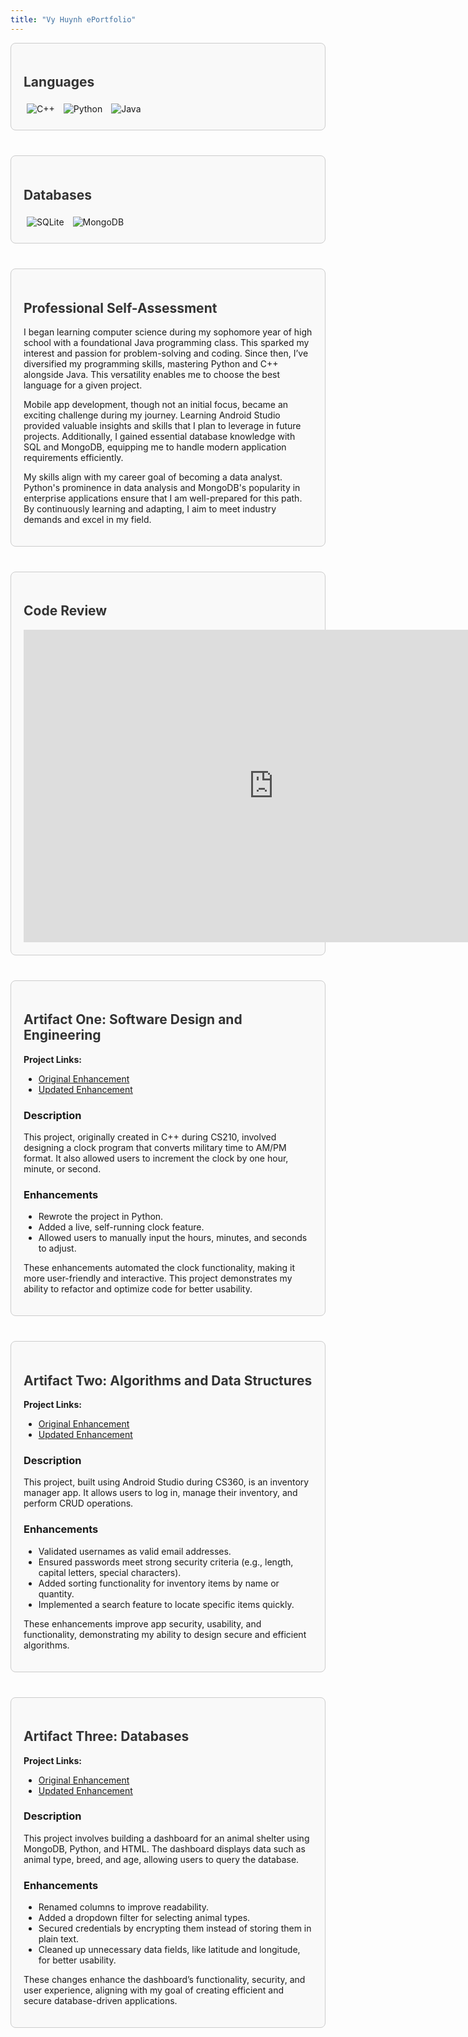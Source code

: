 ```yaml
---
title: "Vy Huynh ePortfolio"
---
```

<style>
    section {
        margin-bottom: 40px;
        padding: 20px;
        border: 1px solid #ccc;
        border-radius: 8px;
        background-color: #f9f9f9;
    }
    h2 {
        color: #333;
    }
    .badge {
        margin: 5px;
    }
    iframe {
        border: none;
    }
</style>

<body>
    <section>
        <h2>Languages</h2>
        <img class="badge" src="https://img.shields.io/badge/c++-%2300599C.svg?style=for-the-badge&logo=c%2B%2B&logoColor=white" alt="C++">
        <img class="badge" src="https://img.shields.io/badge/python-3670A0?style=for-the-badge&logo=python&logoColor=ffdd54" alt="Python">
        <img class="badge" src="https://img.shields.io/badge/java-%23ED8B00.svg?style=for-the-badge&logo=openjdk&logoColor=white" alt="Java">
    </section>
    <section>
        <h2>Databases</h2>
        <img class="badge" src="https://img.shields.io/badge/sqlite-%2307405e.svg?style=for-the-badge&logo=sqlite&logoColor=white" alt="SQLite">
        <img class="badge" src="https://img.shields.io/badge/MongoDB-%234ea94b.svg?style=for-the-badge&logo=mongodb&logoColor=white" alt="MongoDB">
    </section>
    <section>
        <h2>Professional Self-Assessment</h2>
        <p>I began learning computer science during my sophomore year of high school with a foundational Java programming class. This sparked my interest and passion for problem-solving and coding. Since then, I’ve diversified my programming skills, mastering Python and C++ alongside Java. This versatility enables me to choose the best language for a given project.</p>
        <p>Mobile app development, though not an initial focus, became an exciting challenge during my journey. Learning Android Studio provided valuable insights and skills that I plan to leverage in future projects. Additionally, I gained essential database knowledge with SQL and MongoDB, equipping me to handle modern application requirements efficiently.</p>
        <p>My skills align with my career goal of becoming a data analyst. Python's prominence in data analysis and MongoDB's popularity in enterprise applications ensure that I am well-prepared for this path. By continuously learning and adapting, I aim to meet industry demands and excel in my field.</p>
    </section>
    <section>
        <h2>Code Review</h2>
        <iframe width="800" height="500" src="https://www.youtube.com/embed/Aj3ZXD58txM/" allowfullscreen></iframe>
    </section>
    <section>
        <h2>Artifact One: Software Design and Engineering</h2>
        <p><strong>Project Links:</strong></p>
        <ul>
            <li><a href="https://github.com/applepi1546/capstone_final_project/tree/main/artifact%20one/original">Original Enhancement</a></li>
            <li><a href="https://github.com/applepi1546/capstone_final_project/tree/main/artifact%20one/enhancement">Updated Enhancement</a></li>
        </ul>
        <h3>Description</h3>
        <p>This project, originally created in C++ during CS210, involved designing a clock program that converts military time to AM/PM format. It also allowed users to increment the clock by one hour, minute, or second.</p>
        <h3>Enhancements</h3>
        <ul>
            <li>Rewrote the project in Python.</li>
            <li>Added a live, self-running clock feature.</li>
            <li>Allowed users to manually input the hours, minutes, and seconds to adjust.</li>
        </ul>
        <p>These enhancements automated the clock functionality, making it more user-friendly and interactive. This project demonstrates my ability to refactor and optimize code for better usability.</p>
    </section>
    <section>
        <h2>Artifact Two: Algorithms and Data Structures</h2>
        <p><strong>Project Links:</strong></p>
        <ul>
            <li><a href="https://github.com/applepi1546/capstone_final_project/tree/main/artifact%20two/original">Original Enhancement</a></li>
            <li><a href="https://github.com/applepi1546/capstone_final_project/tree/main/artifact%20two/enhancement">Updated Enhancement</a></li>
        </ul>
        <h3>Description</h3>
        <p>This project, built using Android Studio during CS360, is an inventory manager app. It allows users to log in, manage their inventory, and perform CRUD operations.</p>
        <h3>Enhancements</h3>
        <ul>
            <li>Validated usernames as valid email addresses.</li>
            <li>Ensured passwords meet strong security criteria (e.g., length, capital letters, special characters).</li>
            <li>Added sorting functionality for inventory items by name or quantity.</li>
            <li>Implemented a search feature to locate specific items quickly.</li>
        </ul>
        <p>These enhancements improve app security, usability, and functionality, demonstrating my ability to design secure and efficient algorithms.</p>
    </section>
    <section>
        <h2>Artifact Three: Databases</h2>
        <p><strong>Project Links:</strong></p>
        <ul>
            <li><a href="https://github.com/applepi1546/capstone_final_project/tree/main/artifact%20three/original">Original Enhancement</a></li>
            <li><a href="https://github.com/applepi1546/capstone_final_project/tree/main/artifact%20three/enhancement">Updated Enhancement</a></li>
        </ul>
        <h3>Description</h3>
        <p>This project involves building a dashboard for an animal shelter using MongoDB, Python, and HTML. The dashboard displays data such as animal type, breed, and age, allowing users to query the database.</p>
        <h3>Enhancements</h3>
        <ul>
            <li>Renamed columns to improve readability.</li>
            <li>Added a dropdown filter for selecting animal types.</li>
            <li>Secured credentials by encrypting them instead of storing them in plain text.</li>
            <li>Cleaned up unnecessary data fields, like latitude and longitude, for better usability.</li>
        </ul>
        <p>These changes enhance the dashboard’s functionality, security, and user experience, aligning with my goal of creating efficient and secure database-driven applications.</p>
    </section>
</body>
</html>
